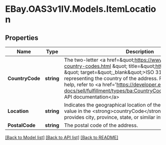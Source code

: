 # EBay.OAS3v1IV.Models.ItemLocation
## Properties

Name | Type | Description | Notes
------------ | ------------- | ------------- | -------------
**CountryCode** | **string** | The two-letter &lt;a href&#x3D;\&quot;https://www.iso.org/iso-3166-country-codes.html \&quot; title&#x3D;\&quot;https://www.iso.org \&quot; target&#x3D;\&quot;_blank\&quot;&gt;ISO 3166&lt;/a&gt; code representing the country of the address. For implementation help, refer to &lt;a href&#x3D;&#x27;https://developer.ebay.com/api-docs/sell/fulfillment/types/ba:CountryCodeEnum&#x27;&gt;eBay API documentation&lt;/a&gt; | [optional] 
**Location** | **string** | Indicates the geographical location of the item (along with the value in the &lt;strong&gt;countryCode&lt;/strong&gt; field). This field provides city, province, state, or similar information. | [optional] 
**PostalCode** | **string** | The postal code of the address. | [optional] 

[[Back to Model list]](../README.md#documentation-for-models) [[Back to API list]](../README.md#documentation-for-api-endpoints) [[Back to README]](../README.md)

